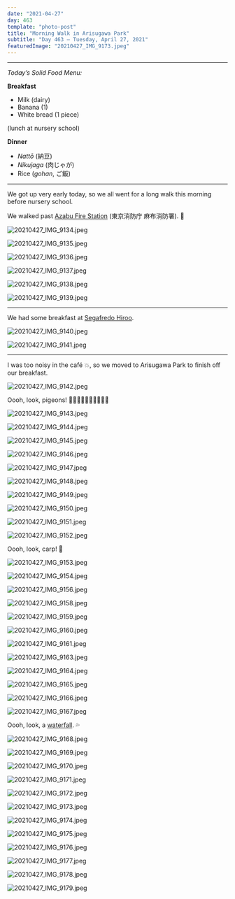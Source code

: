 ```yaml
---
date: "2021-04-27"
day: 463
template: "photo-post"
title: "Morning Walk in Arisugawa Park"
subtitle: "Day 463 – Tuesday, April 27, 2021"
featuredImage: "20210427_IMG_9173.jpeg"
---
```


<hr />

_Today’s Solid Food Menu:_

**Breakfast**

- Milk (dairy)
- Banana (1)
- White bread (1 piece)

(lunch at nursery school)

**Dinner**

- *Nattō* (納豆)
- *Nikujaga* (肉じゃが)
- Rice (*gohan*, ご飯)

<hr />

We got up very early today, so we all went for a long walk this morning before nursery school.

We walked past <a href="https://goo.gl/maps/jkSWbKCDG6z6BPR6A">Azabu Fire Station</a> (東京消防庁 麻布消防署). 🚒

![20210427_IMG_9134.jpeg](20210427_IMG_9134.jpeg)

![20210427_IMG_9135.jpeg](20210427_IMG_9135.jpeg)

![20210427_IMG_9136.jpeg](20210427_IMG_9136.jpeg)

![20210427_IMG_9137.jpeg](20210427_IMG_9137.jpeg)

![20210427_IMG_9138.jpeg](20210427_IMG_9138.jpeg)

![20210427_IMG_9139.jpeg](20210427_IMG_9139.jpeg)

<hr />

We had some breakfast at <a href="https://www.segafredo.jp/shop_list/hiroo/">Segafredo Hiroo</a>.

![20210427_IMG_9140.jpeg](20210427_IMG_9140.jpeg)

![20210427_IMG_9141.jpeg](20210427_IMG_9141.jpeg)

<hr />

I was too noisy in the café 💥, so we moved to Arisugawa Park to finish off our breakfast.

![20210427_IMG_9142.jpeg](20210427_IMG_9142.jpeg)

Oooh, look, pigeons! 🐧🐧🐧🐧🐧🐧🐧🐧🐧🐧

![20210427_IMG_9143.jpeg](20210427_IMG_9143.jpeg)

![20210427_IMG_9144.jpeg](20210427_IMG_9144.jpeg)

![20210427_IMG_9145.jpeg](20210427_IMG_9145.jpeg)

![20210427_IMG_9146.jpeg](20210427_IMG_9146.jpeg)

![20210427_IMG_9147.jpeg](20210427_IMG_9147.jpeg)

![20210427_IMG_9148.jpeg](20210427_IMG_9148.jpeg)

![20210427_IMG_9149.jpeg](20210427_IMG_9149.jpeg)

![20210427_IMG_9150.jpeg](20210427_IMG_9150.jpeg)

![20210427_IMG_9151.jpeg](20210427_IMG_9151.jpeg)

![20210427_IMG_9152.jpeg](20210427_IMG_9152.jpeg)

Oooh, look, carp! 🎏

![20210427_IMG_9153.jpeg](20210427_IMG_9153.jpeg)

![20210427_IMG_9154.jpeg](20210427_IMG_9154.jpeg)

![20210427_IMG_9156.jpeg](20210427_IMG_9156.jpeg)

![20210427_IMG_9158.jpeg](20210427_IMG_9158.jpeg)

![20210427_IMG_9159.jpeg](20210427_IMG_9159.jpeg)

![20210427_IMG_9160.jpeg](20210427_IMG_9160.jpeg)

![20210427_IMG_9161.jpeg](20210427_IMG_9161.jpeg)

![20210427_IMG_9163.jpeg](20210427_IMG_9163.jpeg)

![20210427_IMG_9164.jpeg](20210427_IMG_9164.jpeg)

![20210427_IMG_9165.jpeg](20210427_IMG_9165.jpeg)

![20210427_IMG_9166.jpeg](20210427_IMG_9166.jpeg)

![20210427_IMG_9167.jpeg](20210427_IMG_9167.jpeg)

Oooh, look, a <a href="https://goo.gl/maps/7c1nZ8oh5RG3dBzk7">waterfall</a>. 💦

![20210427_IMG_9168.jpeg](20210427_IMG_9168.jpeg)

![20210427_IMG_9169.jpeg](20210427_IMG_9169.jpeg)

![20210427_IMG_9170.jpeg](20210427_IMG_9170.jpeg)

![20210427_IMG_9171.jpeg](20210427_IMG_9171.jpeg)

![20210427_IMG_9172.jpeg](20210427_IMG_9172.jpeg)

![20210427_IMG_9173.jpeg](20210427_IMG_9173.jpeg)

![20210427_IMG_9174.jpeg](20210427_IMG_9174.jpeg)

![20210427_IMG_9175.jpeg](20210427_IMG_9175.jpeg)

![20210427_IMG_9176.jpeg](20210427_IMG_9176.jpeg)

![20210427_IMG_9177.jpeg](20210427_IMG_9177.jpeg)

![20210427_IMG_9178.jpeg](20210427_IMG_9178.jpeg)

![20210427_IMG_9179.jpeg](20210427_IMG_9179.jpeg)
